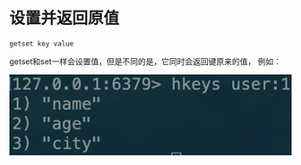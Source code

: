 # 设置并返回原值

```text
getset key value
```

getset和set一样会设置值，但是不同的是，它同时会返回键原来的值， 例如：

![](../../.gitbook/assets/image%20%289%29.png)

